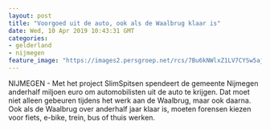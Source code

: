 ```yaml
---
layout: post
title: "Voorgoed uit de auto, ook als de Waalbrug klaar is"
date: Wed, 10 Apr 2019 10:43:31 GMT
categories: 
- gelderland 
- nijmegen 
feature_image: "https://images2.persgroep.net/rcs/7Bu6kNWlxZ1LV7CYSw5ajBPlRIM/diocontent/144118258/_fitwidth/400/?appId=21791a8992982cd8da851550a453bd7f&quality=0.7"
---
```


NIJMEGEN - Met het project SlimSpitsen spendeert de gemeente Nijmegen anderhalf miljoen euro om automobilisten uit de auto te krijgen. Dat moet niet alleen gebeuren tijdens het werk aan de Waalbrug, maar ook daarna. Ook als de Waalbrug over anderhalf jaar klaar is, moeten forensen kiezen voor fiets, e-bike, trein, bus of thuis werken.
